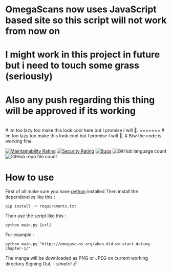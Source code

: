 # OmegaScans now uses JavaScript based site so this script will not work from now on
# I might work in this project in future but i need to touch some grass (seriously)
# Also any push regarding this thing will be approved if its working
<br>
# Im too lazy too make this look cool here but I promise I will 🛐.
=======
# Im too lazy too make this look cool but I promise I will 🛐.
# Btw the code is working fine

[![Maintainability Rating](https://sonarcloud.io/api/project_badges/measure?project=symmetricalbyte_OmegaScansDownloader&metric=sqale_rating)](https://sonarcloud.io/summary/new_code?id=symmetricalbyte_OmegaScansDownloader) [![Security Rating](https://sonarcloud.io/api/project_badges/measure?project=symmetricalbyte_OmegaScansDownloader&metric=security_rating)](https://sonarcloud.io/summary/new_code?id=symmetricalbyte_OmegaScansDownloader) [![Bugs](https://sonarcloud.io/api/project_badges/measure?project=symmetricalbyte_OmegaScansDownloader&metric=bugs)](https://sonarcloud.io/summary/new_code?id=symmetricalbyte_OmegaScansDownloader) ![GitHub language count](https://img.shields.io/github/languages/count/symmetricalbyte/OmegaScansDownloader) ![GitHub repo file count](https://img.shields.io/github/directory-file-count/symmetricalbyte/OmegaScansDownloader)

# How to use
First of all make sure you have [python](https://www.python.org/downloads/) installed
Then install the dependencies like this :
```
pip install -r requirements.txt
```

Then use the script like this :

```
python main.py [url]
```

For example :

```
python main.py "https://omegascans.org/when-did-we-start-dating-chapter-1/"
```

The manga will be downloaded as PNG or JPEG on current working directory
Signing Out,
*- simetrii ✌*
